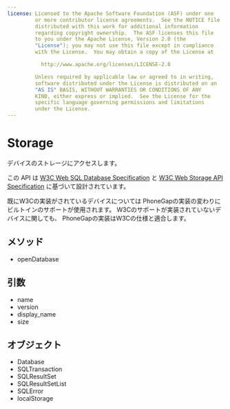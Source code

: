 ```yaml
---
license: Licensed to the Apache Software Foundation (ASF) under one
         or more contributor license agreements.  See the NOTICE file
         distributed with this work for additional information
         regarding copyright ownership.  The ASF licenses this file
         to you under the Apache License, Version 2.0 (the
         "License"); you may not use this file except in compliance
         with the License.  You may obtain a copy of the License at

           http://www.apache.org/licenses/LICENSE-2.0

         Unless required by applicable law or agreed to in writing,
         software distributed under the License is distributed on an
         "AS IS" BASIS, WITHOUT WARRANTIES OR CONDITIONS OF ANY
         KIND, either express or implied.  See the License for the
         specific language governing permissions and limitations
         under the License.
---
```


Storage
==========

デバイスのストレージにアクセスします。

この API は [W3C Web SQL Database Specification](http://dev.w3.org/html5/webdatabase/) と
 [W3C Web Storage API Specification](http://dev.w3.org/html5/webstorage/) に基づいて設計されています。

既にW3Cの実装がされているデバイスについては PhoneGapの実装の変わりにビルトインのサポートが使用されます。
W3Cのサポートが実装されていないデバイスに関しても、 PhoneGapの実装はW3Cの仕様と適合します。

メソッド
-------

- openDatabase

引数
---------

- name
- version
- display_name
- size

オブジェクト
-------

- Database
- SQLTransaction
- SQLResultSet
- SQLResultSetList
- SQLError
- localStorage